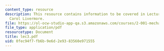 ```yaml
---
content_type: resource
description: This resource contains information to be covered in Lecture 3 by Prof.
  Carol Livermore.
file: https://ol-ocw-studio-app-qa.s3.amazonaws.com/courses/2-001-mechanics-materials-i-fall-2006/0fec94f7fb6b9e6d2e9383560e971555_lec3.pdf
file_type: application/pdf
resourcetype: Document
title: lec3.pdf
uid: 0fec94f7-fb6b-9e6d-2e93-83560e971555
---
```

